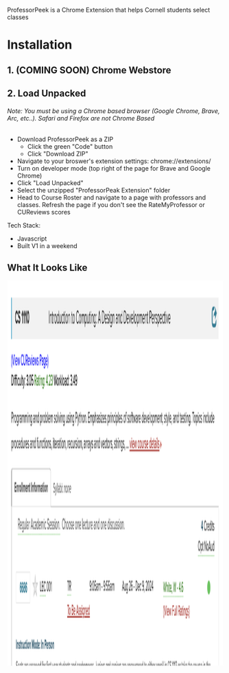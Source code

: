 ProfessorPeek is a Chrome Extension that helps Cornell students select classes

# Installation

## 1. (COMING SOON) Chrome Webstore

## 2. Load Unpacked

###### Note: You must be using a Chrome based browser (Google Chrome, Brave, Arc, etc..). Safari and Firefox are not Chrome Based

- Download ProfessorPeek as a ZIP
  - Click the green "Code" button
  - Click "Download ZIP"
- Navigate to your broswer's extension settings: chrome://extensions/
- Turn on developer mode (top right of the page for Brave and Google Chrome)
- Click "Load Unpacked"
- Select the unzipped "ProfessorPeak Extension" folder
- Head to Course Roster and navigate to a page with professors and classes. Refresh the page if you don't see the RateMyProfessor or CUReviews scores

Tech Stack:

- Javascript
- Built V1 in a weekend

## What It Looks Like

<img src="demo.png" alt="demo picture" title="Demo Picture" height = "900" width = "1000">

